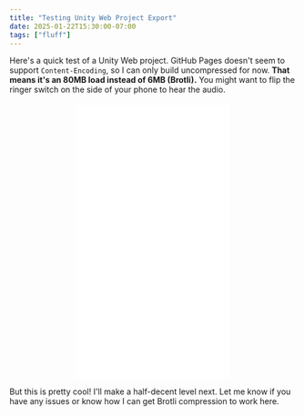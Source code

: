 ```yaml
---
title: "Testing Unity Web Project Export"
date: 2025-01-22T15:30:00-07:00
tags: ["fluff"]
---
```


Here's a quick test of a Unity Web project. GitHub Pages doesn't seem to support `Content-Encoding`, so I can only build uncompressed for now. **That means it's an 80MB load instead of 6MB (Brotli).** You might want to flip the ringer switch on the side of your phone to hear the audio.

<div style="display:flex; justify-content:center; margin-top:20px; overflow:hidden;">
  <iframe
    src="/unity-project/index.html"
    width="270"
    height="480"
    frameborder="0"
    scrolling="no"
    allowfullscreen>
  </iframe>
</div>

But this is pretty cool! I'll make a half-decent level next. Let me know if you have any issues or know how I can get Brotli compression to work here.
